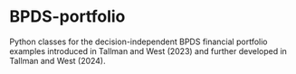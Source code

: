 # BPDS-portfolio
Python classes for the decision-independent BPDS financial portfolio examples introduced in Tallman and West (2023) and further developed in Tallman and West (2024).
